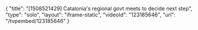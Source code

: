 {
    "title": "[1508521429] Catalonia's regional govt meets to decide next step",
    "type": "solo",
    "layout": "iframe-static",
    "videoId": "123185646",
    "url": "\/tvpembed\/123185646"
}